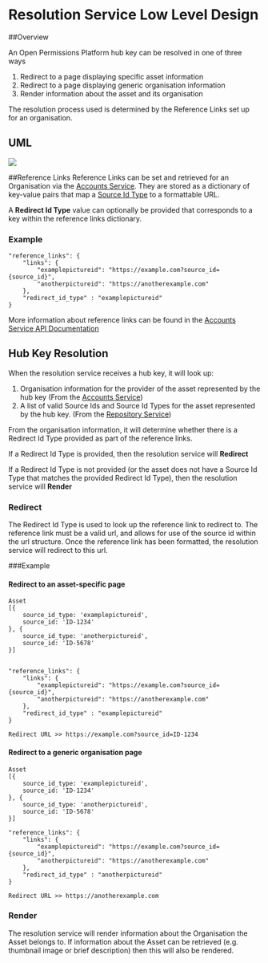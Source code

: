 # Resolution Service Low Level Design

##Overview

An Open Permissions Platform hub key can be resolved in one of three ways

1. Redirect to a page displaying specific asset information
2. Redirect to a page displaying generic organisation information
2. Render information about the asset and its organisation

The resolution process used is determined by the Reference Links set up for an organisation.

## UML
![](./images/resolution.png)

##Reference Links
Reference Links can be set and retrieved for an Organisation via the [Accounts Service](https://github.com/openpermissions/accounts-srv). 
They are stored as a dictionary of key-value pairs that map a 
[Source Id Type](https://github.com/openpermissions/support-docs/blob/master/documents/markdown/types/source-id-types.md) to a formattable URL. 

A **Redirect Id Type** value can optionally be provided that corresponds to a key within the reference links dictionary.

### Example
    "reference_links": {
        "links": {
            "examplepictureid": "https://example.com?source_id={source_id}",
            "anotherpictureid": "https://anotherexample.com"
        },
        "redirect_id_type" : "examplepictureid"
    }

More information about reference links can be found in the [Accounts Service API Documentation](https://github.com/openpermissions/accounts-srv/blob/master/documents/apiary/api.md)


## Hub Key Resolution
When the resolution service receives a hub key, it will look up:

1. Organisation information for the provider of the asset represented by the hub key (From the [Accounts Service](https://github.com/openpermissions/accounts-srv))
1. A list of valid Source Ids and Source Id Types for the asset represented by the hub key. (From the [Repository Service](https://github.com/openpermissions/repository-srv))

From the organisation information, it will determine whether there is a Redirect Id Type provided as part of the reference links.

If a Redirect Id Type is provided, then the resolution service will **Redirect**

If a Redirect Id Type is not provided (or the asset does not have a Source Id Type that matches the provided Redirect Id Type), 
then the resolution service will **Render**

### Redirect
The Redirect Id Type is used to look up the reference link to redirect to. 
The reference link must be a valid url, and allows for use of the source id within the url structure.
Once the reference link has been formatted, the resolution service will redirect to this url.

###Example
#### Redirect to an asset-specific page

    Asset 
    [{
        source_id_type: 'examplepictureid',
        source_id: 'ID-1234'
    }, {
        source_id_type: 'anotherpictureid',
        source_id: 'ID-5678'
    }]
    

    "reference_links": {
        "links": {
            "examplepictureid": "https://example.com?source_id={source_id}",
            "anotherpictureid": "https://anotherexample.com"
        },
        "redirect_id_type" : "examplepictureid"
    }

    Redirect URL >> https://example.com?source_id=ID-1234

#### Redirect to a generic organisation page

    Asset 
    [{
        source_id_type: 'examplepictureid',
        source_id: 'ID-1234'
    }, {
        source_id_type: 'anotherpictureid',
        source_id: 'ID-5678'
    }]
    
    "reference_links": {
        "links": {
            "examplepictureid": "https://example.com?source_id={source_id}",
            "anotherpictureid": "https://anotherexample.com"
        },
        "redirect_id_type" : "anotherpictureid"
    }

    Redirect URL >> https://anotherexample.com

### Render
The resolution service will render information about the Organisation the Asset belongs to. If information about the 
Asset can be retrieved (e.g. thumbnail image or brief description) then this will also be rendered.
